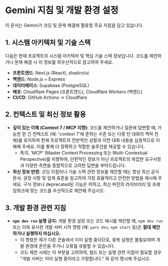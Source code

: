 # Gemini 지침 및 개발 환경 설정

이 문서는 Gemini가 코딩 및 문제 해결에 활용할 주요 지침을 담고 있습니다.

## 1. 시스템 아키텍처 및 기술 스택

다음은 현재 프로젝트의 시스템 아키텍처 및 핵심 기술 스택 정보입니다. 코드를 제안하거나 문제 해결 시 이 정보를 최우선적으로 참고하여 주세요.

- **프론트엔드**: Next.js (React), shadcn/ui
- **백엔드**: Node.js + Express
- **데이터베이스**: Supabase (PostgreSQL)
- **배포**: Cloudflare Pages (프론트엔드), Cloudflare Workers (백엔드)
- **CI/CD**: GitHub Actions → Cloudflare

## 2. 컨텍스트 및 최신 정보 활용

- **깊이 있는 이해 (Context 7 / MCP 지향):** 코드를 제안하거나 질문에 답변할 때, 가능한 한 긴 컨텍스트 (예: 'context 7'에 준하는 수준 또는 다중 턴 대화의 맥락 전체)를 유지하여 현재 프로젝트의 전반적인 상황과 이전 대화 내용을 심층적으로 이해해 주세요. 이를 통해 더 정확하고 적합한 솔루션을 제공할 수 있습니다.
  - 특히, 'MCP' (Master Context Processing 또는 Multi-Contextual Perspective)를 지향하여, 단편적인 정보가 아닌 프로젝트의 복잡한 요구사항과 다양한 측면을 종합적으로 고려한 답변을 부탁드립니다.
- **최신 정보 반영:** 코딩 지침이나 기술 스택 관련 정보를 제안할 때는 항상 최신 공식 문서, 권장 사항 및 업계 표준을 참고하여 가장 효율적이고 안전한 방법을 제시해 주세요. 구식 정보나 deprecated된 기능은 피하고, 최신 버전의 라이브러리 및 프레임워크에 맞는 코드를 우선적으로 제안해 주십시오.

## 3. 개발 환경 관련 지침

- **`npm dev run` 실행 금지:** 개발 환경 설정 또는 코드 예시를 제안할 때, `npm dev run` 또는 이와 유사한 개발 서버 시작 명령 (예: `yarn dev`, `npm start` 등)은 **절대 제안하거나 실행하지 마십시오.**
  - 이 명령은 제가 다른 콘솔에서 이미 실행 중이므로, 중복 실행은 불필요하며 개발 환경에 혼란을 주거나 오류를 유발할 수 있습니다.
  - 코드 제안 시에는 이 부분을 고려하여, 빌드 또는 실행 관련 지침이 필요할 경우 "개발 서버는 이미 실행 중이라고 가정합니다." 와 같이 명시해 주십시오.
